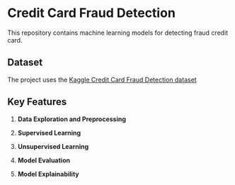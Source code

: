 # Credit Card Fraud Detection

This repository contains machine learning models for detecting fraud credit card.

## Dataset

The project uses the [Kaggle Credit Card Fraud Detection dataset](https://www.kaggle.com/mlg-ulb/creditcardfraud)
## Key Features

1. **Data Exploration and Preprocessing**

2. **Supervised Learning**

3. **Unsupervised Learning**

4. **Model Evaluation**

5. **Model Explainability**
